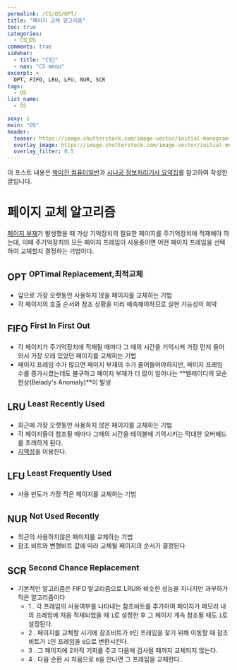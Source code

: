 ```yaml
---
permalink: /CS/OS/OPT/
title: "페이지 교체 알고리즘"
toc: true
categories:
  - CS🐰OS
comments: true
sidebar:
  - title: "CS🐰"
  - nav: "CS-menu"
excerpt: >
  OPT, FIFO, LRU, LFU, NUR, SCR
tags:
  - OS
list_name:
  - OS

sexy: 1
main: "OS"
header:
  teaser: https://image.shutterstock.com/image-vector/initial-monogram-letter-os-logo-260nw-1639925719.jpg
  overlay_image: https://image.shutterstock.com/image-vector/initial-monogram-letter-os-logo-260nw-1639925719.jpg
  overlay_filter: 0.5
---
```

이 포스트 내용은 [박미진 컴퓨터일반](http://www.kyobobook.co.kr/product/detailViewKor.laf?mallGb=KOR&ejkGb=KOR&barcode=9791197154324)과 [시나공 정보처리기사 요약집](#)를 참고하여 작성한 글입니다.

# 페이지 교체 알고리즘
[페이지 부재](https://chanyoung-dev.github.io/CS/OS/workingset/#페이지-부재)가 발생했을 때 가상 기억장치의 필요한 페이지를 주기억장치에 적재해야 하는데, 이떼 주기억장치의 모든 페이지 프레임이 사용중이면 어떤 페이지 프레임을 선택하여 교체할지 결정하는 기법이다.

## OPT <sup>OPTimal Replacement,최적교체</sup>
- 앞으로 가장 오랫동안 사용하지 않을 페이지를 교체하는 기법
- 각 페이지의 호출 순서와 참조 상황을 미리 예측해야하므로 실현 가능성이 희박

## FIFO <sup>First In First Out</sup>
- 각 페이지가 주기억장치에 적재될 때마다 그 때의 시간을 기억시켜 가장 먼저 들어와서 가장 오래 있었던 페이지를 교체하는 기법
- 페이지 프레임 수가 많으면 페이지 부재의 수가 줄어들어야하지만, 페이지 프레임 수를 증가시켰는데도 불구하고 페이지 부재가 더 많이 일어나는 **벨레이디의 모순현상(Belady's Anomaly)**이 발생

## LRU <sup>Least Recently Used</sup>
- 최근에 가장 오랫동안 사용하지 않은 페이지를 교체하는 기법
- 각 페이지들이 참조될 때마다 그때의 시간을 테이블에 기억시키는 막대한 오버헤드를 초래하게 된다. 
- [지역성](https://chanyoung-dev.github.io/CS/OS/Locality/)을 이용한다.


## LFU <sup>Least Frequently Used</sup>
- 사용 빈도가 가장 적은 페이지를 교체하는 기법

## NUR <sup>Not Used Recently</sup>
- 최근의 사용하지않은 페이지를 교체하는 기법
- 참조 비트와 변형비트 값에 따라 교체될 페이지의 순서가 결정된다

## SCR <sup>Second Chance Replacement</sup>
- 기본적인 알고리즘은 FIFO 알고리즘으로 LRU와 비슷한 성능을 지니지만 과부하가 적은 알고리즘이다
  - 1 . 각 프레임의 사용여부를 나타내는 참조비트를 추가하여 페이지가 메모리 내의 프레임에 처음 적재되었을 때 `1`로 설정한 후 그 페이지 계속 참조될 때도 `1`로 설정된다.
  - 2 . 페이지를 교체할 시기에 참조비트가 `0`인 프레임을 찾기 위해 이동할 때 참조비트가 `1`인 프레임을 `0`으로 변환시킨다.
  - 3 . 그 페이지에 2차적 기회를 주고 다음에 검사될 때까지 교체되지 않는다.
  - 4 . 다음 순환 시 처음으로 `0`을 만나면 그 프레임을 교체한다.



